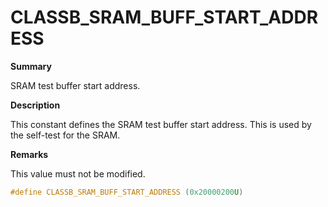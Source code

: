 # CLASSB_SRAM_BUFF_START_ADDRESS

**Summary**

SRAM test buffer start address.

**Description**

This constant defines the SRAM test buffer start address. This is used by the self-test for the SRAM.

**Remarks**

This value must not be modified.

```c
#define CLASSB_SRAM_BUFF_START_ADDRESS (0x20000200U)
```

